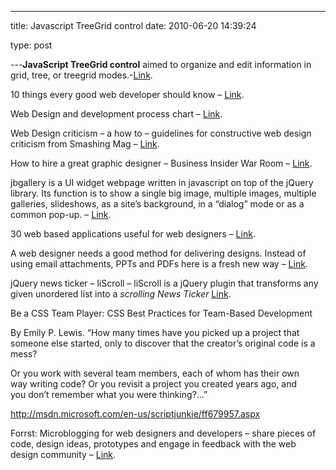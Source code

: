 ---


title: Javascript TreeGrid control
date: 2010-06-20 14:39:24



type: post

---**JavaScript TreeGrid control** aimed to organize and edit information
in grid, tree, or treegrid modes.-[Link](http://www.maxtreegrid.com/).

<span><span>10 things every good web developer should know –
[Link](http://jonraasch.com/blog/10-things-every-web-developer-should-know-2).</span></span>

Web Design and development process chart –
[Link](http://www.imageworksstudio.com/lounge/web-design-development-process-chart/index.html).

Web Design criticism – a how to – guidelines for constructive web design
criticism from Smashing Mag –
[Link](http://www.smashingmagazine.com/2010/03/02/web-design-criticism-a-how-to/).

How to hire a great graphic designer – Business Insider War Room –
[Link](http://www.businessinsider.com/how-to-hire-a-great-graphic-designer-2009-12#where-to-look-ask-around-1).

jbgallery is a UI widget webpage written in javascript on top of the
jQuery library. Its function is to show a single big image, multiple
images, multiple galleries, slideshows, as a site’s background, in a
“dialog” mode or as a common pop-up. –
[Link](http://maxb.net/scripts/jbgallery-2.0/).

30 web based applications useful for web designers –
[Link](http://www.mostinspired.com/blog/2010/04/27/30-useful-web-based-applications-for-designers/).

A web designer needs a good method for delivering designs. Instead of
using email attachments, PPTs and PDFs here is a fresh new way –
[Link](http://www.theclientspace.com/design-slideshow?v1).

jQuery news ticker – liScroll – liScroll is a jQuery plugin that
transforms any given unordered list into a *scrolling News Ticker*
[Link](http://www.gcmingati.net/wordpress/wp-content/lab/jquery/newsticker/jq-liscroll/scrollanimate.html).

Be a CSS Team
Player: CSS Best Practices for Team-Based Development

By Emily P. Lewis.
 “How many times have you picked up a project that someone else started,
only to discover that the creator’s original code is a mess?

Or you work with several team members, each of whom has their own
way writing code? Or you revisit a project you created years ago, and
you don’t remember what you were thinking?…”

<http://msdn.microsoft.com/en-us/scriptjunkie/ff679957.aspx>

Forrst: Microblogging for web designers and developers – share pieces of
code, design ideas, prototypes and engage in feedback with the web
design community – [Link](http://mashable.com/2010/06/19/forrst/).
